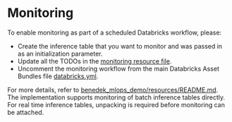 # Monitoring

To enable monitoring as part of a scheduled Databricks workflow, please:
- Create the inference table that you want to monitor and was passed in as an initialization parameter.
- Update all the TODOs in the [monitoring resource file](../resources/monitoring-resource.yml).
- Uncomment the monitoring workflow from the main Databricks Asset Bundles file [databricks.yml](../databricks.yml).

For more details, refer to [benedek_mlops_demo/resources/README.md](../resources/README.md). 
The implementation supports monitoring of batch inference tables directly.
For real time inference tables, unpacking is required before monitoring can be attached.
